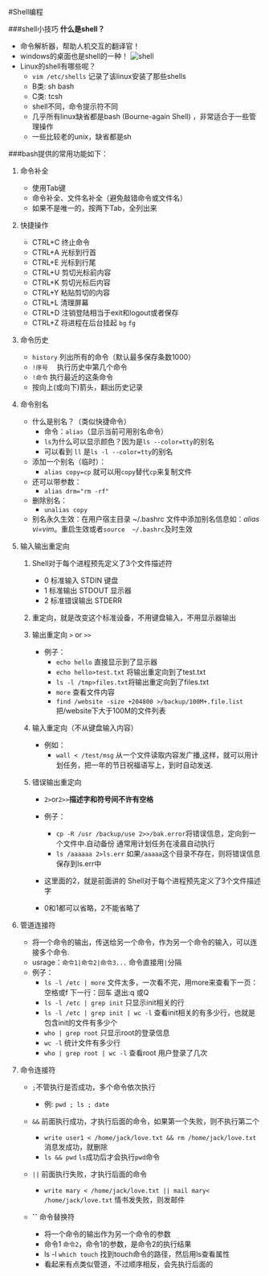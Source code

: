 #Shell编程

###shell小技巧
**什么是shell？**

* 命令解析器，帮助人机交互的翻译官！
* windows的桌面也是shell的一种！
![shell][1]
* Linux的shell有哪些呢？
	* `vim /etc/shells` 记录了该linux安装了那些shells
	* B类: sh bash
	* C类: tcsh
	* shell不同，命令提示符不同
	* 几乎所有linux缺省都是bash  (Bourne-again Shell) ，非常适合于一些管理操作
	* 一些比较老的unix，缺省都是sh

###bash提供的常用功能如下：
1. 命令补全
	* 使用Tab键
	* 命令补全、文件名补全（避免敲错命令或文件名）
	* 如果不是唯一的，按两下Tab，全列出来

1. 快捷操作
	* CTRL+C 终止命令
	* CTRL+A 光标到行首
	* CTRL+E 光标到行尾
	* CTRL+U 剪切光标前内容
	* CTRL+K 剪切光标后内容
	* CTRL+Y 粘贴剪切的内容
	* CTRL+L 清理屏幕
	* CTRL+D 注销登陆相当于exit和logout或者保存
	* CTRL+Z 将进程在后台挂起	`bg` `fg`
	
1. 命令历史
	* `history`		列出所有的命令（默认最多保存条数1000）
	* `!序号	`	执行历史中第几个命令		
	* `!命令`		执行最近的这条命令
	* 按向上(或向下)箭头，翻出历史记录
	
1. 命令别名
	* 什么是别名？（类似快捷命令）	
		* 命令：`alias`（显示当前可用别名命令）
		* `ls`为什么可以显示颜色？因为是`ls --color=tty`的别名
		* 可以看到 `ll` 是`ls -l --color=tty`的别名
	* 添加一个别名（临时）：
		* `alias copy=cp` 就可以用`copy`替代`cp`来复制文件
	* 还可以带参数：
		* `alias drm="rm -rf"`
	* 删除别名：
		* `unalias copy`
	* 别名永久生效：在用户宿主目录 ~/.bashrc 文件中添加别名信息如：*alias vi=vim*。重启生效或者`source  ~/.bashrc`及时生效
	
1. 输入输出重定向
	1. Shell对于每个进程预先定义了3个文件描述符
		* 0 标准输入  STDIN	键盘
		* 1 标准输出  STDOUT	显示器
		* 2 标准错误输出 STDERR
	1. 重定向，就是改变这个标准设备，不用键盘输入，不用显示器输出
	1. 输出重定向 `>` or `>>`
		* 例子：
			* `echo hello` 直接显示到了显示器
			* `echo hello>test.txt` 将输出重定向到了test.txt
			* `ls -l /tmp>files.txt`将输出重定向到了files.txt
			* `more` 查看文件内容
			* `find /website -size +204800 >/backup/100M+.file.list`把/website下大于100M的文件列表
	1. 输入重定向（不从键盘输入内容）
		* 例如：
			* `wall < /test/msg` 从一个文件读取内容发广播,这样，就可以用计划任务，把一年的节日祝福语写上，到时自动发送.
	
	1. 错误输出重定向
		* `2>`or`2>>`**描述字和符号间不许有空格**
		* 例子：
			* `cp -R /usr /backup/use 2>>/bak.error`将错误信息，定向到一个文件中.自动备份 通常用计划任务在凌晨自动执行
			* `ls /aaaaaa 2>ls.err`	如果`/aaaaa`这个目录不存在，则将错误信息保存到ls.err中

		* 这里面的2，就是前面讲的 Shell对于每个进程预先定义了3个文件描述字
		* 0和1都可以省略，2不能省略了

1. 管道连接符
	* 将一个命令的输出，传送给另一个命令，作为另一个命令的输入，可以连接多个命令.
	* usrage：`命令1|命令2|命令3...` 命令直接用`|`分隔
	* 例子：
		* `ls -l /etc | more` 文件太多，一次看不完，用more来查看下一页：空格或f 下一行：回车 退出:q 或Q
		* `ls -l /etc | grep init` 只显示init相关的行
		* `ls -l /etc | grep init | wc -l` 查看init相关的有多少行，也就是包含init的文件有多少个
		* `who | grep root` 只显示root的登录信息
		* `wc -l` 统计文件有多少行
		* `who | grep root | wc -l` 查看root 用户登录了几次

1. 命令连接符
	* `;`不管执行是否成功，多个命令依次执行
		* 例: `pwd ; ls ; date`

	* `&&` 前面执行成功，才执行后面的命令，如果第一个失败，则不执行第二个
		* `write user1 < /home/jack/love.txt && rm /home/jack/love.txt` 消息发成功，就删除
		* `ls && pwd`  `ls`成功后才会执行`pwd`命令

	* `||`	前面执行失败，才执行后面的命令
		* `write mary < /home/jack/love.txt || mail mary< /home/jack/love.txt`  情书发失败，则发邮件
	
	* **``** 命令替换符
		* 将一个命令的输出作为另一个命令的参数
		* 命令1 `命令2`，命令1的参数，是命令2的执行结果
		* ls -l `which touch` 找到touch命令的路径，然后用ls查看属性
	    * 看起来有点类似管道，不过顺序相反，会先执行后面的





[1]:https://cl.ly/022F2l2V0V15/Image%202016-09-04%20at%2011.59.05.png
